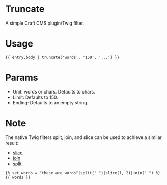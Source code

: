 Truncate
========

A simple Craft CMS plugin/Twig filter.

Usage
=====
```
{{ entry.body | truncate('words', '150', '...') }}
```

Params
======

- Unit: words or chars. Defaults to chars.
- Limit: Defaults to 150.
- Ending: Defaults to an empty string.

Note
====

The native Twig filters split, join, and slice can be used to achieve a similar result:

- [slice](http://twig.sensiolabs.org/doc/filters/slice.html)
- [join](http://twig.sensiolabs.org/doc/filters/join.html)
- [split](http://twig.sensiolabs.org/doc/filters/split.html)

```
{% set words = "these are words"|split(" ")|slice(1, 2)|join(" ") %}  
{{ words }}
```
